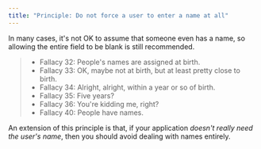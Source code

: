 ```yaml
---
title: "Principle: Do not force a user to enter a name at all"
---
```


In many cases, it's not OK to assume that someone even has a name, so allowing the entire field
to be blank is still recommended.

> - Fallacy 32: People's names are assigned at birth.
> - Fallacy 33: OK, maybe not at birth, but at least pretty close to birth.
> - Fallacy 34: Alright, alright, within a year or so of birth.
> - Fallacy 35: Five years?
> - Fallacy 36: You're kidding me, right?
> - Fallacy 40: People have names.

An extension of this principle is that, if your application _doesn't really need the user's name_,
then you should avoid dealing with names entirely.
